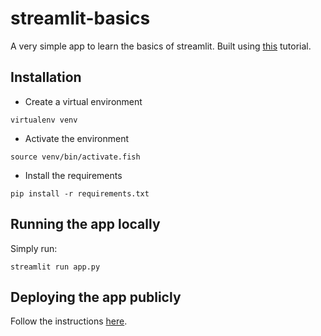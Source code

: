 # streamlit-basics

A very simple app to learn the basics of streamlit. Built using [this](https://docs.streamlit.io/library/get-started/create-an-app) tutorial.

## Installation

- Create a virtual environment

```
virtualenv venv
```

- Activate the environment

```
source venv/bin/activate.fish
```

- Install the requirements

```
pip install -r requirements.txt
```

## Running the app locally

Simply run:

```
streamlit run app.py
```

## Deploying the app publicly

Follow the instructions [here](https://docs.streamlit.io/library/get-started/create-an-app#share-your-app).
